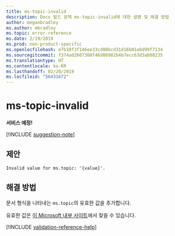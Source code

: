 ```yaml
---
title: ms-topic-invalid
description: Docs 빌드 문제 ms-topic-invalid에 대한 설명 및 해결 방법
author: meganbradley
ms.author: mbradley
ms.topic: error-reference
ms.date: 2/19/2019
ms.prod: non-product-specific
ms.openlocfilehash: e7b10f3f146ee33cd00bcd31d16b01e8d99f7134
ms.sourcegitcommit: f374ad2607360f46d88982b4b7ecc63d3ab08235
ms.translationtype: HT
ms.contentlocale: ko-KR
ms.lasthandoff: 02/20/2019
ms.locfileid: "56431672"
---
```

# <a name="ms-topic-invalid"></a>ms-topic-invalid

**서비스 예정!**

[!INCLUDE [suggestion-note](includes/suggestion-note.md)]

## <a name="suggestion"></a>제안

`Invalid value for ms.topic: '{value}'.`

## <a name="resolution"></a>해결 방법

문서 형식을 나타내는 `ms.topic`의 유효한 값을 추가합니다.

유효한 값은 [이 Microsoft 내부 사이트](https://docsmetadatatool.azurewebsites.net/whitelists)에서 찾을 수 있습니다.

<!--make sure to add this file to your includes folder and verify the path-->
[!INCLUDE [validation-reference-help](includes/validation-reference-help.md)]
